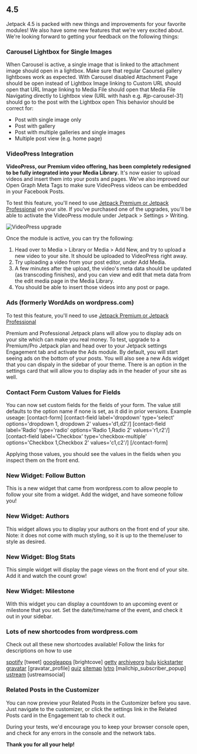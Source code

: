 ## 4.5

Jetpack 4.5 is packed with new things and improvements for your favorite modules! We also have some new features that we're very excited about. We're looking forward to getting your feedback on the following things:

### Carousel Lightbox for Single Images
When Carousel is active, a single image that is linked to the attachment image should open in a lightbox.
Make sure that regular Caoursel gallery lightboxes work as expected.
With Carousel disabled Attachment Page should be open instead of Lightbox
Image linking to Custom URL should open that URL
Image linking to Media File should open that Media File
Navigating directly to Lightbox view (URL with hash e.g. #jp-carousel-31) should go to the post with the Lightbox open
This behavior should be correct for:
- Post with single image only
- Post with gallery
- Post with multiple galleries and single images
- Multiple post view (e.g. home page)

### VideoPress Integration
**VideoPress, our Premium video offering, has been completely redesigned to be fully integrated into your Media Library.** It's now easier to upload videos and insert them into your posts and pages.
We've also improved our Open Graph Meta Tags to make sure VideoPress videos can be embedded in your Facebook Posts.

To test this feature, you'll need to use [Jetpack Premium or Jetpack Professional](https://jetpack.com/features/) on your site. If you've purchased one of the upgrades, you'll be able to activate the VideoPress module under Jetpack > Settings > Writing.

![VideoPress upgrade](https://cloud.githubusercontent.com/assets/5528445/20008893/b296c05c-a278-11e6-89af-f086aac100fe.png)

Once the module is active, you can try the following:

1. Head over to Media > Library or Media > Add New, and try to upload a new video to your site. It should be uploaded to VideoPress right away.
2. Try uploading a video from your post editor, under Add Media.
3. A few minutes after the upload, the video's meta data should be updated (as transcoding finishes), and you can view and edit that meta data from the edit media page in the Media Library.
4. You should be able to insert those videos into any post or page.

### Ads (formerly WordAds on wordpress.com)
To test this feature, you'll need to use [Jetpack Premium or Jetpack Professional](https://jetpack.com/features/)

Premium and Professional Jetpack plans will allow you to display ads on your site which can make you real money.
To test, upgrade to a Premium/Pro Jetpack plan and head over to your Jetpack settings Engagement tab and activate the Ads module.
By default, you will start seeing ads on the bottom of your posts.
You will also see a new Ads widget that you can dispaly in the sidebar of your theme.
There is an option in the settings card that will allow you to display ads in the header of your site as well.

### Contact Form Custom Values for Fields
You can now set custom fields for the fields of your form.  The value still defaults to the option name if none is set, as it did in prior versions.
Example useage:
[contact-form]
[contact-field label='dropdown' type='select' options='dropdown 1, dropdown 2' values='d1,d2'/]
[contact-field label='Radio' type='radio' options='Radio 1,Radio 2' values='r1,r2'/]
[contact-field label='Checkbox' type='checkbox-multiple' options='Checkbox 1,Checkbox 2' values='c1,c2'/]
[/contact-form]

Applying those values, you should see the values in the fields when you inspect them on the front end.

### New Widget: Follow Button
This is a new widget that came from wordpress.com to allow people to follow your site from a widget.
Add the widget, and have someone follow you!

### New Widget: Authors
This widget allows you to display your authors on the front end of your site.
Note: it does not come with much styling, so it is up to the theme/user to style as desired.

### New Widget: Blog Stats
This simple widget will display the page views on the front end of your site.
Add it and watch the count grow!

### New Widget: Milestone
With this widget you can display a countdown to an upcoming event or milestone that you set. Set the date/time/name of the event, and check it out in your sidebar.

### Lots of new shortcodes from wordpress.com
Check out all these new shortcodes available!  Follow the links for descriptions on how to use

[spotify](https://en.support.wordpress.com/audio/spotify/)
[tweet]
[googleapps](https://en.support.wordpress.com/google-docs/)
[brightcove]
[getty]()
[archiveorg](http://support.wordpress.com/videos/the-internet-archive/)
[hulu](https://en.support.wordpress.com/videos/hulu/)
[kickstarter](https://en.support.wordpress.com/videos/kickstarter/)
[gravatar](https://en.support.wordpress.com/gravatar-shortcode/)
[gravatar_profile]
[quiz](https://en.support.wordpress.com/quiz-shortcode/)
[sitemap](https://en.support.wordpress.com/sitemaps/shortcode/)
[lytro](https://en.support.wordpress.com/lytro/)
[mailchip_subscriber_popup]
[ustream](http://support.wordpress.com/videos/ustream-tv/)
[ustreamsocial]

### Related Posts in the Customizer
You can now preview your Related Posts in the Customizer before you save.  Just navigate to the customizer, or click the settings link in the Related Posts card in the Engagement tab to check it out.

During your tests, we'd encourage you to keep your browser console open, and check for any errors in the console and the network tabs.

**Thank you for all your help!**
